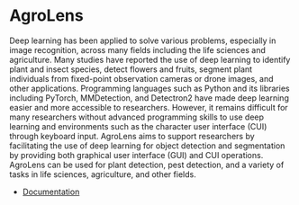 # AgroLens

Deep learning has been applied to solve various problems, especially in image recognition,
across many fields including the life sciences and agriculture.
Many studies have reported the use of deep learning to identify plant and insect species,
detect flowers and fruits, segment plant individuals from fixed-point observation cameras or drone images,
and other applications.
Programming languages such as Python and its libraries including PyTorch, MMDetection, and Detectron2
have made deep learning easier and more accessible to researchers.
However, it remains difficult for many researchers without advanced programming skills
to use deep learning and environments such as the character user interface (CUI) through keyboard input.
AgroLens aims to support researchers by facilitating the use of deep learning for object detection and segmentation
by providing both graphical user interface (GUI) and CUI operations.
AgroLens can be used for plant detection, pest detection,
and a variety of tasks in life sciences, agriculture, and other fields.

- [Documentation](https://agrolens.readthedocs.io/en/latest/index.html)



